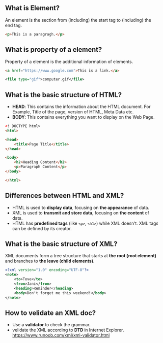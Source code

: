 ## What is Element? 
An element is the section from (including) the start tag to (including) the end tag.  

```html
<p>This is a paragragh.</p>
```

## What is property of a element?   
Property of a element is the additional information of elements.  
  
```html
<a href="https://www.google.com">This is a link.</a> 
```
```xml
<file type="gif">computer.gif</file>
```

## What is the basic structure of HTML?   
+   **HEAD**: This contains the information about the HTML document. For Example, Title of the page, version of HTML, Meta Data etc.
+   **BODY**: This contains everything you want to display on the Web Page.  

```html
<! DOCTYPE html>
<html>

<head>
	<title>Page Title</title>
</head>

<body>
	<h2>Heading Content</h2>
	<p>Paragraph Content</p>
</body>

</html>
```

## Differences between HTML and XML?  
+ HTML is used to **display data**, focusing on **the appearance** of data.
+ XML is used to **transmit and store data**, focusing on **the content** of data.
+ HTML has **predefined tags** (like  `<p>`, `<h1>`) while XML doesn't. XML tags can be defined by its creator.

## What is the basic structure of XML?   
XML documents form a tree structure that starts at **the root (root element)** and branches to **the leave (child elements)**.  
```xml
<?xml version="1.0" encoding="UTF-8"?> 
<note> 
	<to>Tove</to> 
	<from>Jani</from> 
	<heading>Reminder</heading> 
	<body>Don't forget me this weekend!</body> 
</note>
```

## How to velidate an XML doc?
+ Use a **validator** to check the grammar. 
+ velidate the XML according to **DTD** in Internet Explorer.   
	<https://www.runoob.com/xml/xml-validator.html>